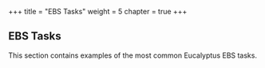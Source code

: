 +++
title = "EBS Tasks"
weight = 5
chapter = true
+++


## EBS Tasks
This section contains examples of the most common Eucalyptus EBS tasks. 

